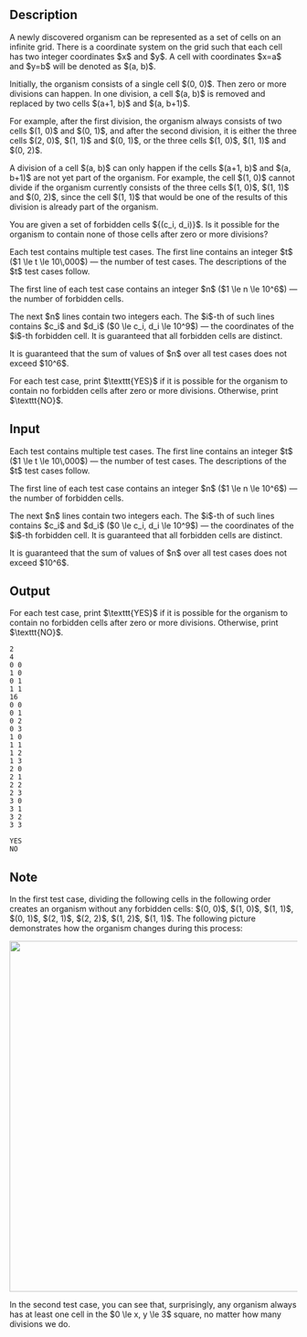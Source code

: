 ## Description

<div><p>A newly discovered organism can be represented as a set of cells on an infinite grid. There is a coordinate system on the grid such that each cell has two integer coordinates $x$ and $y$. A cell with coordinates $x=a$ and $y=b$ will be denoted as $(a, b)$.</p><p>Initially, the organism consists of a single cell $(0, 0)$. Then zero or more <span class="tex-font-style-it">divisions</span> can happen. In one division, a cell $(a, b)$ is removed and replaced by two cells $(a+1, b)$ and $(a, b+1)$.</p><p>For example, after the first division, the organism always consists of two cells $(1, 0)$ and $(0, 1)$, and after the second division, it is either the three cells $(2, 0)$, $(1, 1)$ and $(0, 1)$, or the three cells $(1, 0)$, $(1, 1)$ and $(0, 2)$.</p><p><span class="tex-font-style-bf">A division of a cell $(a, b)$ can only happen if the cells $(a+1, b)$ and $(a, b+1)$ are not yet part of the organism.</span> For example, the cell $(1, 0)$ cannot divide if the organism currently consists of the three cells $(1, 0)$, $(1, 1)$ and $(0, 2)$, since the cell $(1, 1)$ that would be one of the results of this division is already part of the organism.</p><p>You are given a set of forbidden cells ${(c_i, d_i)}$. Is it possible for the organism to contain none of those cells after zero or more divisions? </p></div><div class="input-specification"><p>Each test contains multiple test cases. The first line contains an integer $t$ ($1 \le t \le 10\,000$)&nbsp;— the number of test cases. The descriptions of the $t$ test cases follow.</p><p>The first line of each test case contains an integer $n$ ($1 \le n \le 10^6$)&nbsp;— the number of forbidden cells.</p><p>The next $n$ lines contain two integers each. The $i$-th of such lines contains $c_i$ and $d_i$ ($0 \le c_i, d_i \le 10^9$)&nbsp;— the coordinates of the $i$-th forbidden cell. It is guaranteed that all forbidden cells are distinct.</p><p>It is guaranteed that the sum of values of $n$ over all test cases does not exceed $10^6$.</p></div><div class="output-specification"><p>For each test case, print $\texttt{YES}$ if it is possible for the organism to contain no forbidden cells after zero or more divisions. Otherwise, print $\texttt{NO}$.</p></div>

## Input

<p>Each test contains multiple test cases. The first line contains an integer $t$ ($1 \le t \le 10\,000$)&nbsp;— the number of test cases. The descriptions of the $t$ test cases follow.</p><p>The first line of each test case contains an integer $n$ ($1 \le n \le 10^6$)&nbsp;— the number of forbidden cells.</p><p>The next $n$ lines contain two integers each. The $i$-th of such lines contains $c_i$ and $d_i$ ($0 \le c_i, d_i \le 10^9$)&nbsp;— the coordinates of the $i$-th forbidden cell. It is guaranteed that all forbidden cells are distinct.</p><p>It is guaranteed that the sum of values of $n$ over all test cases does not exceed $10^6$.</p>

## Output

<p>For each test case, print $\texttt{YES}$ if it is possible for the organism to contain no forbidden cells after zero or more divisions. Otherwise, print $\texttt{NO}$.</p>





```input1|2,3,4,5,6
2
4
0 0
1 0
0 1
1 1
16
0 0
0 1
0 2
0 3
1 0
1 1
1 2
1 3
2 0
2 1
2 2
2 3
3 0
3 1
3 2
3 3
```




```output1
YES
NO
```



## Note

<p>In the <span class="tex-font-style-bf">first test case</span>, dividing the following cells in the following order creates an organism without any forbidden cells: $(0, 0)$, $(1, 0)$, $(1, 1)$, $(0, 1)$, $(2, 1)$, $(2, 2)$, $(1, 2)$, $(1, 1)$. The following picture demonstrates how the organism changes during this process:</p><center><img class="tex-graphics" src="file://qBEbgbo8.png" style="max-width: 100.0%;max-height: 100.0%;" width="614px"></center><p>In the <span class="tex-font-style-bf">second test case</span>, you can see that, surprisingly, any organism always has at least one cell in the $0 \le x, y \le 3$ square, no matter how many divisions we do.</p>
